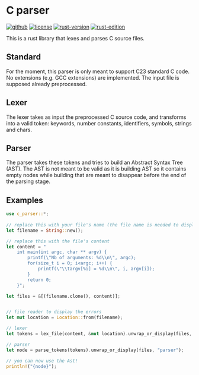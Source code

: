# C parser

[![github](https://img.shields.io/badge/GitHub-t--webber/c--parser-blue?logo=GitHub)](https://github.com/t-webber/c-parser)
[![license](https://img.shields.io/badge/License-GPL3.0-darkgreen)](https://github.com/t-webber/c-parser?tab=GPL-3.0-1-ov-file)
[![rust-version](https://img.shields.io/badge/Rust--version-1.85+-purple?logo=Rust)](https://releases.rs/docs/1.85.0/)
[![rust-edition](https://img.shields.io/badge/Rust--edition-2024-darkred?logo=Rust)](https://doc.rust-lang.org/stable/edition-guide/rust-2024/)

This is a rust library that lexes and parses C source files.

## Standard

For the moment, this parser is only meant to  support C23 standard C code. No extensions (e.g. GCC extensions) are implemented. The input file is supposed already preprocessed.

## Lexer

The lexer takes as input the preprocessed C source code, and transforms into a valid token: keywords, number constants, identifiers, symbols, strings and chars.

## Parser

The parser takes these tokens and tries to build an Abstract Syntax Tree (AST). The AST is not meant to be valid as it is building AST so it contains empty nodes while building that are meant to disappear before the end of the parsing stage.

## Examples

```rust
use c_parser::*;
    
// replace this with your file's name (the file name is needed to display errors nicely)
let filename = String::new(); 

// replace this with the file's content
let content = "
    int main(int argc, char ** argv) {
        printf(\"Nb of arguments: %d\\n\", argc);
        for(size_t i = 0; i<argc; i++) {
            printf(\"\\targv[%i] = %d\\n\", i, argv[i]);
        }
        return 0;
    }";

let files = &[(filename.clone(), content)];


// file reader to display the errors
let mut location = Location::from(filename); 

// lexer
let tokens = lex_file(content, &mut location).unwrap_or_display(files, "lexer");

// parser
let node = parse_tokens(tokens).unwrap_or_display(files, "parser");

// you can now use the Ast!
println!("{node}");
```
